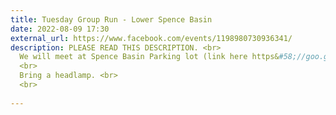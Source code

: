 ```yaml
---
title: Tuesday Group Run - Lower Spence Basin
date: 2022-08-09 17:30
external_url: https://www.facebook.com/events/1198980730936341/
description: PLEASE READ THIS DESCRIPTION. <br>
  We will meet at Spence Basin Parking lot (link here https&#58;//goo.gl/maps/K1LcZy7K2xxjsmjD8) at 5&#58;30pm. Expect 5 miles. No drop run (we stop for everyone at every intersection). <br>
  <br>
  Bring a headlamp. <br>
  <br>
  
---
```

